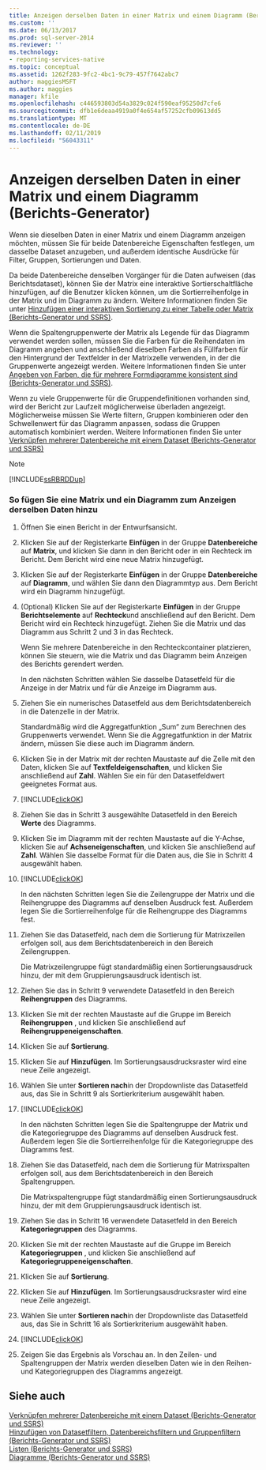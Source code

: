 ```yaml
---
title: Anzeigen derselben Daten in einer Matrix und einem Diagramm (Berichts-Generator) | Microsoft-Dokumentation
ms.custom: ''
ms.date: 06/13/2017
ms.prod: sql-server-2014
ms.reviewer: ''
ms.technology:
- reporting-services-native
ms.topic: conceptual
ms.assetid: 1262f283-9fc2-4bc1-9c79-457f7642abc7
author: maggiesMSFT
ms.author: maggies
manager: kfile
ms.openlocfilehash: c446593803d54a3829c024f590eaf95250d7cfe6
ms.sourcegitcommit: dfb1e6deaa4919a0f4e654af57252cfb09613dd5
ms.translationtype: MT
ms.contentlocale: de-DE
ms.lasthandoff: 02/11/2019
ms.locfileid: "56043311"
---
```

# <a name="display-the-same-data-on-a-matrix-and-a-chart-report-builder"></a>Anzeigen derselben Daten in einer Matrix und einem Diagramm (Berichts-Generator)
  Wenn sie dieselben Daten in einer Matrix und einem Diagramm anzeigen möchten, müssen Sie für beide Datenbereiche Eigenschaften festlegen, um dasselbe Dataset anzugeben, und außerdem identische Ausdrücke für Filter, Gruppen, Sortierungen und Daten.  
  
 Da beide Datenbereiche denselben Vorgänger für die Daten aufweisen (das Berichtsdataset), können Sie der Matrix eine interaktive Sortierschaltfläche hinzufügen, auf die Benutzer klicken können, um die Sortierreihenfolge in der Matrix und im Diagramm zu ändern. Weitere Informationen finden Sie unter [Hinzufügen einer interaktiven Sortierung zu einer Tabelle oder Matrix &#40;Berichts-Generator und SSRS&#41;](add-interactive-sort-to-a-table-or-matrix-report-builder-and-ssrs.md).  
  
 Wenn die Spaltengruppenwerte der Matrix als Legende für das Diagramm verwendet werden sollen, müssen Sie die Farben für die Reihendaten im Diagramm angeben und anschließend dieselben Farben als Füllfarben für den Hintergrund der Textfelder in der Matrixzelle verwenden, in der die Gruppenwerte angezeigt werden. Weitere Informationen finden Sie unter [Angeben von Farben, die für mehrere Formdiagramme konsistent sind &#40;Berichts-Generator und SSRS&#41;](charts-report-builder-and-ssrs.md).  
  
 Wenn zu viele Gruppenwerte für die Gruppendefinitionen vorhanden sind, wird der Bericht zur Laufzeit möglicherweise überladen angezeigt. Möglicherweise müssen Sie Werte filtern, Gruppen kombinieren oder den Schwellenwert für das Diagramm anpassen, sodass die Gruppen automatisch kombiniert werden. Weitere Informationen finden Sie unter [Verknüpfen mehrerer Datenbereiche mit einem Dataset &#40;Berichts-Generator und SSRS&#41;](linking-multiple-data-regions-to-the-same-dataset-report-builder-and-ssrs.md)  
  
> [!NOTE]  
>  [!INCLUDE[ssRBRDDup](../../includes/ssrbrddup-md.md)]  
  
### <a name="to-add-a-matrix-and-chart-to-display-the-same-data"></a>So fügen Sie eine Matrix und ein Diagramm zum Anzeigen derselben Daten hinzu  
  
1.  Öffnen Sie einen Bericht in der Entwurfsansicht.  
  
2.  Klicken Sie auf der Registerkarte **Einfügen** in der Gruppe **Datenbereiche** auf **Matrix**, und klicken Sie dann in den Bericht oder in ein Rechteck im Bericht. Dem Bericht wird eine neue Matrix hinzugefügt.  
  
3.  Klicken Sie auf der Registerkarte **Einfügen** in der Gruppe **Datenbereiche** auf **Diagramm**, und wählen Sie dann den Diagrammtyp aus. Dem Bericht wird ein Diagramm hinzugefügt.  
  
4.  (Optional) Klicken Sie auf der Registerkarte **Einfügen** in der Gruppe **Berichtselemente** auf **Rechteck**und anschließend auf den Bericht. Dem Bericht wird ein Rechteck hinzugefügt. Ziehen Sie die Matrix und das Diagramm aus Schritt 2 und 3 in das Rechteck.  
  
     Wenn Sie mehrere Datenbereiche in den Rechteckcontainer platzieren, können Sie steuern, wie die Matrix und das Diagramm beim Anzeigen des Berichts gerendert werden.  
  
     In den nächsten Schritten wählen Sie dasselbe Datasetfeld für die Anzeige in der Matrix und für die Anzeige im Diagramm aus.  
  
5.  Ziehen Sie ein numerisches Datasetfeld aus dem Berichtsdatenbereich in die Datenzelle in der Matrix.  
  
     Standardmäßig wird die Aggregatfunktion „Sum“ zum Berechnen des Gruppenwerts verwendet. Wenn Sie die Aggregatfunktion in der Matrix ändern, müssen Sie diese auch im Diagramm ändern.  
  
6.  Klicken Sie in der Matrix mit der rechten Maustaste auf die Zelle mit den Daten, klicken Sie auf **Textfeldeigenschaften**, und klicken Sie anschließend auf **Zahl**. Wählen Sie ein für den Datasetfeldwert geeignetes Format aus.  
  
7.  [!INCLUDE[clickOK](../../includes/clickok-md.md)]  
  
8.  Ziehen Sie das in Schritt 3 ausgewählte Datasetfeld in den Bereich **Werte** des Diagramms.  
  
9. Klicken Sie im Diagramm mit der rechten Maustaste auf die Y-Achse, klicken Sie auf **Achseneigenschaften**, und klicken Sie anschließend auf **Zahl**. Wählen Sie dasselbe Format für die Daten aus, die Sie in Schritt 4 ausgewählt haben.  
  
10. [!INCLUDE[clickOK](../../includes/clickok-md.md)]  
  
     In den nächsten Schritten legen Sie die Zeilengruppe der Matrix und die Reihengruppe des Diagramms auf denselben Ausdruck fest. Außerdem legen Sie die Sortierreihenfolge für die Reihengruppe des Diagramms fest.  
  
11. Ziehen Sie das Datasetfeld, nach dem die Sortierung für Matrixzeilen erfolgen soll, aus dem Berichtsdatenbereich in den Bereich Zeilengruppen.  
  
     Die Matrixzeilengruppe fügt standardmäßig einen Sortierungsausdruck hinzu, der mit dem Gruppierungsausdruck identisch ist.  
  
12. Ziehen Sie das in Schritt 9 verwendete Datasetfeld in den Bereich **Reihengruppen** des Diagramms.  
  
13. Klicken Sie mit der rechten Maustaste auf die Gruppe im Bereich **Reihengruppen** , und klicken Sie anschließend auf **Reihengruppeneigenschaften**.  
  
14. Klicken Sie auf **Sortierung**.  
  
15. Klicken Sie auf **Hinzufügen**. Im Sortierungsausdrucksraster wird eine neue Zeile angezeigt.  
  
16. Wählen Sie unter **Sortieren nach**in der Dropdownliste das Datasetfeld aus, das Sie in Schritt 9 als Sortierkriterium ausgewählt haben.  
  
17. [!INCLUDE[clickOK](../../includes/clickok-md.md)]  
  
     In den nächsten Schritten legen Sie die Spaltengruppe der Matrix und die Kategoriegruppe des Diagramms auf denselben Ausdruck fest. Außerdem legen Sie die Sortierreihenfolge für die Kategoriegruppe des Diagramms fest.  
  
18. Ziehen Sie das Datasetfeld, nach dem die Sortierung für Matrixspalten erfolgen soll, aus dem Berichtsdatenbereich in den Bereich Spaltengruppen.  
  
     Die Matrixspaltengruppe fügt standardmäßig einen Sortierungsausdruck hinzu, der mit dem Gruppierungsausdruck identisch ist.  
  
19. Ziehen Sie das in Schritt 16 verwendete Datasetfeld in den Bereich **Kategoriegruppen** des Diagramms.  
  
20. Klicken Sie mit der rechten Maustaste auf die Gruppe im Bereich **Kategoriegruppen** , und klicken Sie anschließend auf **Kategoriegruppeneigenschaften**.  
  
21. Klicken Sie auf **Sortierung**.  
  
22. Klicken Sie auf **Hinzufügen**. Im Sortierungsausdrucksraster wird eine neue Zeile angezeigt.  
  
23. Wählen Sie unter **Sortieren nach**in der Dropdownliste das Datasetfeld aus, das Sie in Schritt 16 als Sortierkriterium ausgewählt haben.  
  
24. [!INCLUDE[clickOK](../../includes/clickok-md.md)]  
  
25. Zeigen Sie das Ergebnis als Vorschau an. In den Zeilen- und Spaltengruppen der Matrix werden dieselben Daten wie in den Reihen- und Kategoriegruppen des Diagramms angezeigt.  
  
## <a name="see-also"></a>Siehe auch  
 [Verknüpfen mehrerer Datenbereiche mit einem Dataset &#40;Berichts-Generator und SSRS&#41;](linking-multiple-data-regions-to-the-same-dataset-report-builder-and-ssrs.md)   
 [Hinzufügen von Datasetfiltern, Datenbereichsfiltern und Gruppenfiltern &#40;Berichts-Generator und SSRS&#41;](add-dataset-filters-data-region-filters-and-group-filters.md)   
 [Listen (Berichts-Generator und SSRS)](tables-matrices-and-lists-report-builder-and-ssrs.md)   
 [Diagramme &#40;Berichts-Generator und SSRS&#41;](charts-report-builder-and-ssrs.md)  
  
  

